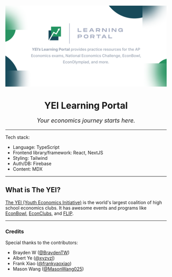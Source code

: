 ![Banner](banner.png)

<h1 style="text-align: center">YEI Learning Portal</h1>
<p style="text-align: center; font-size: 18px; font-style: italic;">Your economics journey starts here.</p>

---

Tech stack:

- Language: TypeScript
- Frontend library/framework: React, NextJS
- Styling: Tailwind
- Auth/DB: Firebase
- Content: MDX

---

## What is The YEI?

[The YEI (Youth Economics Initiative)](https://www.theyei.org/) is the world's largest coalition of high school economics clubs. It has awesome events and programs like [EconBowl](https://www.theyei.org/events/econbowl), [EconClubs](https://www.theyei.org/clubs), and [FLIP](https://www.theyei.org/flip).

---

### Credits

Special thanks to the contributors:

- Brayden W ([@BraydenTW](https://github.com/braydentw))
- Albert Ye ([@xyzyzl](https://github.com/xyzyzl))
- Frank Xiao ([@frankyaoxiao](https://github.com/frankyaoxiao))
- Mason Wang ([@MasonWang025](https://github.com/MasonWang025))

